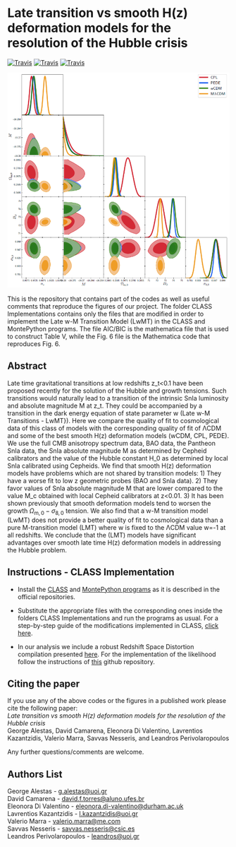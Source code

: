 # Late transition vs smooth H(z) deformation models for the resolution of the Hubble crisis

[![Travis](https://img.shields.io/badge/language-Mathematica-green.svg)]()
[![Travis](https://img.shields.io/badge/language-Python-yellow.svg)]()
[![Travis](https://img.shields.io/badge/language-C-lightgrey.svg)]()

<p align="center">
<img src="preview.PNG" width="900" title="preview" />
</p>

This is the repository that contains part of the codes as well as useful comments that reproduce the figures of our project. The folder CLASS Implementations contains only the files that are modified in order to implement the Late w-M Transition Model (LwMT) in the CLASS and MontePython programs. The file AIC/BIC is the mathematica file that is used to construct Table V, while the Fig. 6 file is the Mathematica code that reproduces Fig. 6.

## Abstract
Late time gravitational transitions at low redshifts z_t<0.1 have been proposed recently for the solution of the Hubble and growth tensions. Such transitions would naturally lead to a transition of the intrinsic SnIa luminosity and absolute magnitude M at z_t. They could be accompanied by a transition in the dark energy equation of state parameter w (Late w-M Transitions - LwMT}). Here we compare the quality of fit to cosmological data of this class of models with the corresponding quality of fit of ΛCDM and some of the best smooth H(z) deformation models (wCDM, CPL, PEDE). We use the full CMB anisotropy spectrum data, BAO data, the Pantheon SnIa data, the SnIa absolute magnitude M as determined by Cepheid calibrators and the value of the Hubble constant H_0 as determined by local SnIa calibrated using Cepheids.  We find that smooth H(z) deformation models have problems which are not shared by transition models: 1) They have a worse fit to low z geometric probes (BAO and SnIa data). 2) They favor values of SnIa absolute magnitude M that are lower compared to the value M_c obtained with local Cepheid calibrators at z<0.01. 3) It has been shown previously that smooth deformation models tend to worsen the growth $\Omega_\mathrm{m,0}-\sigma_\mathrm{8,0}$ tension. We also find that a w-M transition model (LwMT) does not provide a better quality of fit to cosmological data than a pure M-transition model (LMT) where w is fixed to the ΛCDM value w=-1 at all redshifts. We conclude that the (LMT) models have significant advantages over smooth late time H(z) deformation models in addressing the Hubble problem.


## Instructions - CLASS Implementation
* Install the [CLASS](https://github.com/brinckmann/class_public) and [MontePython programs](https://github.com/brinckmann/montepython_public) as it is described in the official repositories.

* Substitute the appropriate files with the corresponding ones inside the folders CLASS Implementations and run the programs as usual. For a step-by-step guide of the modifications implemented in CLASS, [click here](https://cosmology.physics.uoi.gr/wp-content/uploads/2021/07/Class_Implementation-1.pdf).

* In our analysis we include a robust Redshift Space Distortion compilation presented [here](https://arxiv.org/pdf/1806.10822.pdf). For the implementation of the likelihood follow the instructions of [this](https://github.com/snesseris/RSD-growth) github repository.


## Citing the paper 
If you use any of the above codes or the figures in a published work please cite the following paper:
<br>*Late transition vs smooth H(z) deformation models for the resolution of the Hubble crisis*
<br>George Alestas, David Camarena, Eleonora Di Valentino, Lavrentios Kazantzidis, Valerio Marra, Savvas Nesseris, and Leandros Perivolaropoulos

Any further questions/comments are welcome.


## Authors List
George Alestas - <g.alestas@uoi.gr>
<br>David Camarena - <david.f.torres@aluno.ufes.br>
<br>Eleonora Di Valentino - <eleonora.di-valentino@durham.ac.uk>
<br>Lavrentios Kazantzidis - <l.kazantzidis@uoi.gr>
<br>Valerio Marra - <valerio.marra@me.com>
<br>Savvas Nesseris - <savvas.nesseris@csic.es>
<br>Leandros Perivolaropoulos - <leandros@uoi.gr>
